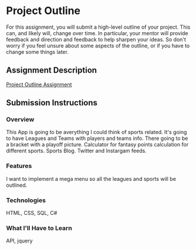 # Project Outline
For this assignment, you will submit a high-level outline of your project. This can, and likely will, change over time. In particular, your mentor will provide feedback and direction and feedback to help sharpen your ideas. So don't worry if you feel unsure about some aspects of the outline, or if you have to change some things later.

## Assignment Description
[Project Outline Assignment](https://education.launchcode.org/liftoff/assignments/project-outline/)

## Submission Instructions

### Overview
This App is going to be averything I could think of sports related. 
It's going to have Leagues and Teams with players and teams info.
There going to be a bracket with a playoff picture.
Calculator for fantasy points calculation for different sports.
Sports Blog. 
Twitter and Instargam feeds.
### Features
I want to implement a mega menu so all the leagues and sports will be outlined.

### Technologies
HTML, CSS, SQL, C#
### What I'll Have to Learn
API, jquery